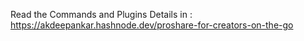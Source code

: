 Read the Commands and Plugins Details in : https://akdeepankar.hashnode.dev/proshare-for-creators-on-the-go
